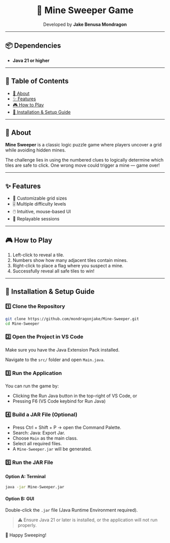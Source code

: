 <h1 align="center">🧨 Mine Sweeper Game</h1>
<p align="center">
  Developed by <strong>Jake Benusa Mondragon</strong>
</p>

---

## 📦 Dependencies

- **Java 21 or higher**

---

## 📑 Table of Contents

- [📖 About](#-about)
- [✨ Features](#-features)
- [🎮 How to Play](#-how-to-play)
- [🚀 Installation & Setup Guide](#-installation--setup-guide)

---

## 📖 About

**Mine Sweeper** is a classic logic puzzle game where players uncover a grid while avoiding hidden mines.

The challenge lies in using the numbered clues to logically determine which tiles are safe to click. One wrong move could trigger a mine — game over!

---

## ✨ Features

- 🎯 Customizable grid sizes
- 🎚️ Multiple difficulty levels
- 🖱️ Intuitive, mouse-based UI
- 🔄 Replayable sessions

---

## 🎮 How to Play

1. Left-click to reveal a tile.
2. Numbers show how many adjacent tiles contain mines.
3. Right-click to place a flag where you suspect a mine.
4. Successfully reveal all safe tiles to win!

---

## 🚀 Installation & Setup Guide

### 1️⃣ Clone the Repository

```bash
git clone https://github.com/mondragonjake/Mine-Sweeper.git
cd Mine-Sweeper
```

### 2️⃣ Open the Project in VS Code

Make sure you have the Java Extension Pack installed.

Navigate to the `src/` folder and open `Main.java`.

### 3️⃣ Run the Application

You can run the game by:

- Clicking the Run Java button in the top-right of VS Code, or
- Pressing F6 (VS Code keybind for Run Java)

### 4️⃣ Build a JAR File (Optional)

- Press Ctrl + Shift + P → open the Command Palette.
- Search: Java: Export Jar.
- Choose `Main` as the main class.
- Select all required files.
- A `Mine-Sweeper.jar` will be generated.

### 5️⃣ Run the JAR File

#### Option A: Terminal

```bash
java -jar Mine-Sweeper.jar
```

#### Option B: GUI

Double-click the `.jar` file (Java Runtime Environment required).

> ⚠️ Ensure Java 21 or later is installed, or the application will not run properly.

🎉 Happy Sweeping!
